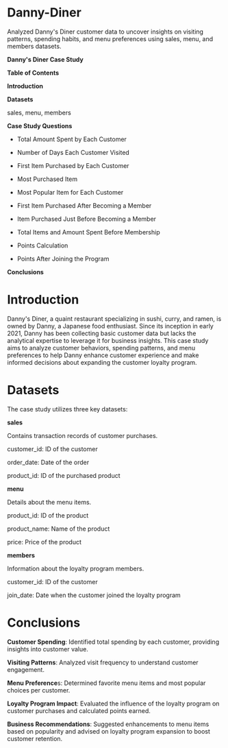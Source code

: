 # Danny-Diner
Analyzed Danny's Diner customer data to uncover insights on visiting patterns, spending habits, and menu preferences using sales, menu, and members datasets.

**Danny's Diner Case Study**

**Table of Contents**

**Introduction**

**Datasets**

sales,
menu,
members

**Case Study Questions**

* Total Amount Spent by Each Customer

* Number of Days Each Customer Visited

* First Item Purchased by Each Customer

* Most Purchased Item

* Most Popular Item for Each Customer

* First Item Purchased After Becoming a Member

* Item Purchased Just Before Becoming a Member

* Total Items and Amount Spent Before Membership

* Points Calculation

* Points After Joining the Program

**Conclusions**

# **Introduction**
Danny's Diner, a quaint restaurant specializing in sushi, curry, and ramen, is owned by Danny, a Japanese food enthusiast. Since its inception in early 2021, Danny has been collecting basic customer data but lacks the analytical expertise to leverage it for business insights. This case study aims to analyze customer behaviors, spending patterns, and menu preferences to help Danny enhance customer experience and make informed decisions about expanding the customer loyalty program.

# **Datasets**
The case study utilizes three key datasets:

**sales**

Contains transaction records of customer purchases.

customer_id: ID of the customer

order_date: Date of the order

product_id: ID of the purchased product

**menu**

Details about the menu items.

product_id: ID of the product

product_name: Name of the product

price: Price of the product

**members**

Information about the loyalty program members.

customer_id: ID of the customer

join_date: Date when the customer joined the loyalty program

# **Conclusions**

**Customer Spending**: Identified total spending by each customer, providing insights into customer value.

**Visiting Patterns**: Analyzed visit frequency to understand customer engagement.

**Menu Preference**s: Determined favorite menu items and most popular choices per customer.

**Loyalty Program Impact**: Evaluated the influence of the loyalty program on customer purchases and calculated points earned.

**Business Recommendations**: Suggested enhancements to menu items based on popularity and advised on loyalty program expansion to boost customer retention.
